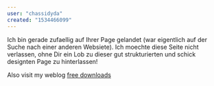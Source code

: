 ```yaml
---
user: "chassidyda"
created: "1534466099"
---
```


Ich bin gerade zufaellig auf Ihrer Page gelandet (war eigentlich  auf der Suche nach 
einer anderen Websiete). Ich moechte diese Seite nicht verlassen, ohne 
Dir ein Lob zu dieser gut strukturierten und schick designten Page zu hinterlassen!

Also visit my weblog <a href="http://www.csw.com.my/?option=com_k2&view=itemlist&task=user&id=400301">free downloads</a>
